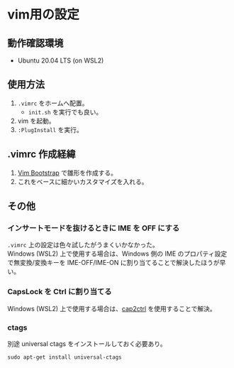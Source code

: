 vim用の設定
===


## 動作確認環境
- Ubuntu 20.04 LTS (on WSL2)

## 使用方法
1. `.vimrc` をホームへ配置。
    - `init.sh` を実行でも良い。
2. vim を起動。
3. `:PlugInstall` を実行。

## .vimrc 作成経緯
1. [Vim Bootstrap](https://vim-bootstrap.com/) で雛形を作成する。
2. これをベースに細かいカスタマイズを入れる。

## その他
### インサートモードを抜けるときに IME を OFF にする
`.vimrc` 上の設定は色々試したがうまくいかなかった。  
Windows (WSL2) 上で使用する場合は、Windows 側の IME のプロパティ設定で無変換/変換キーを IME-OFF/IME-ON に割り当てることで解決したほうが早い。  

### CapsLock を Ctrl に割り当てる
Windows (WSL2) 上で使用する場合は、[cap2ctrl](https://docs.microsoft.com/en-us/sysinternals/downloads/ctrl2cap) を使用することで解決。  

### ctags
別途 universal ctags をインストールしておく必要あり。  

```
sudo apt-get install universal-ctags
```

